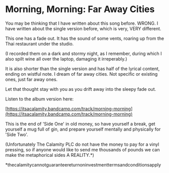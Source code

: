 # Morning, Morning: Far Away Cities

You may be thinking that I have written about this song before. WRONG. I have written about the single version before, which is very, VERY different. 

This one has a fade out. It has the sound of some vents, roaring up from the Thai restaurant under the studio.

(I recorded them on a dark and stormy night, as I remember, during which I also spilt wine all over the laptop, damaging it irreperably.)

It is also shorter than the single version and has half of the lyrical content, ending on wistful note. I dream of far away cities. Not specific or existing ones, just far away ones.

Let that thought stay with you as you drift away into the sleepy fade out.

Listen to the album version here: 

[https://itsacalamity.bandcamp.com/track/morning-morning](https://itsacalamity.bandcamp.com/track/morning-morning)

This is the end of 'Side One' in old money, so have yourself a break, get yourself a mug full of gin, and prepare yourself mentally and physically for 'Side Two'.

(Unfortunately The Calamity PLC do not have the money to pay for a vinyl pressing, so if anyone would like to send me thousands of pounds we can make the metaphorical sides A REALITY.*)

*thecalamitycannotguaranteereturnoninvestmenttermsandconditionsapply
